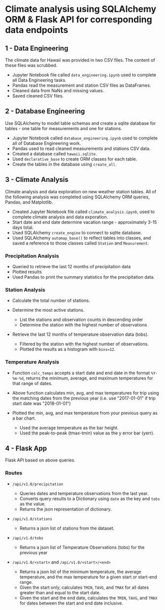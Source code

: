 # Climate analysis using SQLAlchemy ORM & Flask API for corresponding data endpoints

## 1 - Data Engineering

The climate data for Hawaii was provided in two CSV files. The content of these files was scrubbed. 

* Jupyter Notebook file called `data_engineering.ipynb` used to complete all Data Engineering tasks.
* Pandas read the measurement and station CSV files as DataFrames.
* Cleaned data from NaNs and missing values. 
* Saved cleaned CSV files.


## 2 - Database Engineering

Use SQLAlchemy to model  table schemas and create a sqlite database for  tables - one table for measurements and one for stations.

* Jupyter Notebook called `database_engineering.ipynb` used to complete all of  Database Engineering work.
* Pandas used to read cleaned measurements and stations CSV data.
* Created a database called `hawaii.sqlite`.
* Used `declarative_base` to create ORM classes for each table.
* Create the tables in the database using `create_all`.


## 3 - Climate Analysis

Climate analysis and data exploration on new weather station tables. All of the following analysis was completed using SQLAlchemy ORM queries, Pandas, and Matplotlib.

* Created Jupyter Notebook file called `climate_analysis.ipynb`, used to complete climate analysis and data exporation.
* Start date and end date determine vacation range - approximately 3-15 days total.
* Used SQLAlchemy `create_engine` to connect to sqlite database.
* Used SQLAlchemy `automap_base()` to reflect tables into classes, and saved a reference to those classes called `Station` and `Measurement`.

### Precipitation Analysis

* Queried to retrieve the last 12 months of precipitation data
* Plotted results
* Used Pandas to print the summary statistics for the precipitation data.

### Station Analysis

* Calculate the total number of stations.
* Determine the most active stations.

  * List the stations and observation counts in descending order
  * Determine the station with the highest number of observations

* Retrieve the last 12 months of temperature observation data (tobs).

  * Filtered by the station with the highest number of observations.
  * Plotted the results as a histogram with `bins=12`.

### Temperature Analysis

* Function `calc_temps` accepts a start date and end date in the format `%Y-%m-%d`, returns the minimum, average, and maximum temperatures for that range of dates.

* Above function calculates min, avg, and max temperatures for trip using the matching dates from the previous year (i.e. use "2017-01-01" if trip start date was "2018-01-01")

* Plotted the min, avg, and max temperature from your previous query as a bar chart.

  * Used the average temperature as the bar height.
  * Used the peak-to-peak (tmax-tmin) value as the y error bar (yerr).

## 4 - Flask App

Flask API based on above queries.

### Routes

* `/api/v1.0/precipitation`

  * Queries dates and temperature observations from the last year.
  * Converts query results to a Dictionary using `date` as the key and `tobs` as the value.
  * Returns the json representation of dictionary.

* `/api/v1.0/stations`
  * Returns a json list of stations from the dataset.

* `/api/v1.0/tobs`
  * Returns a json list of Temperature Observations (tobs) for the previous year

* `/api/v1.0/<start>` and `/api/v1.0/<start>/<end>`

  * Returns a json list of the minimum temperature, the average temperature, and the max temperature for a given start or start-end range.
  * Given the start only, calculates `TMIN`, `TAVG`, and `TMAX` for all dates greater than and equal to the start date.
  * Given the start and the end date, calculates the `TMIN`, `TAVG`, and `TMAX` for dates between the start and end date inclusive.
